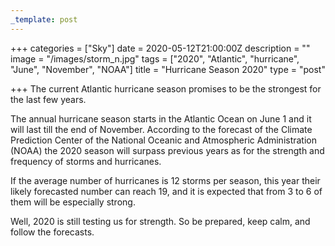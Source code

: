 ```yaml
---
_template: post
---
```




+++
categories = ["Sky"]
date = 2020-05-12T21:00:00Z
description = ""
image = "/images/storm_n.jpg"
tags = ["2020", "Atlantic", "hurricane", "June", "November", "NOAA"]
title = "Hurricane Season 2020"
type = "post"

+++
The current Atlantic hurricane season promises to be the strongest for the last few years.

The annual hurricane season starts in the Atlantic Ocean on June 1 and it will last till the end of November. According to the forecast of the Climate Prediction Center of the National Oceanic and Atmospheric Administration (NOAA) the 2020 season will surpass previous years as for the strength and frequency of storms and hurricanes.

If the average number of hurricanes is 12 storms per season, this year their likely forecasted number can reach 19, and it is expected that from 3 to 6 of them will be especially strong.

Well, 2020 is still testing us for strength. So be prepared, keep calm, and follow the forecasts.
